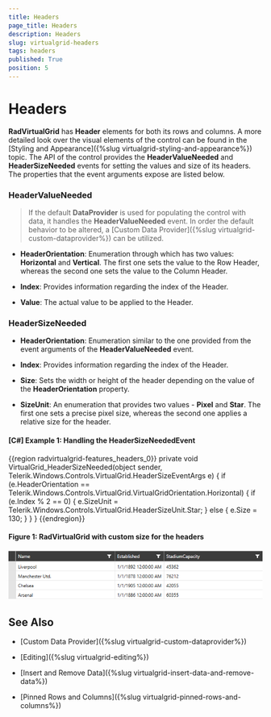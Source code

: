 ```yaml
---
title: Headers
page_title: Headers
description: Headers
slug: virtualgrid-headers
tags: headers
published: True
position: 5
---
```


# Headers

__RadVirtualGrid__ has __Header__ elements for both its rows and columns. A more detailed look over the visual elements of the control can be found in the [Styling and Appearance]({%slug virtualgrid-styling-and-appearance%}) topic. The API of the control provides the __HeaderValueNeeded__ and __HeaderSizeNeeded__ events for setting the values and size of its headers. The properties that the event arguments expose are listed below.

### HeaderValueNeeded

> If the default __DataProvider__ is used for populating the control with data, it handles the __HeaderValueNeeded__ event. In order the default behavior to be altered, a [Custom Data Provider]({%slug virtualgrid-custom-dataprovider%}) can be utilized.

* __HeaderOrientation__: Enumeration through which has two values: __Horizontal__ and __Vertical__. The first one sets the value to the Row Header, whereas the second one sets the value to the Column Header.

* __Index__: Provides information regarding the index of the Header.

* __Value__: The actual value to be applied to the Header.

### HeaderSizeNeeded

* __HeaderOrientation__: Enumeration similar to the one provided from the event arguments of the __HeaderValueNeeded__ event.

* __Index__: Provides information regarding the index of the Header.

* __Size__: Sets the width or height of the header depending on the value of the __HeaderOrientation__ property.

* __SizeUnit__: An enumeration that provides two values - __Pixel__ and __Star__. The first one sets a precise pixel size, whereas the second one applies a relative size for the header.

#### __[C#] Example 1: Handling the HeaderSizeNeededEvent__

{{region radvirtualgrid-features_headers_0}}
	private void VirtualGrid_HeaderSizeNeeded(object sender, Telerik.Windows.Controls.VirtualGrid.HeaderSizeEventArgs e)
        {
            if (e.HeaderOrientation == Telerik.Windows.Controls.VirtualGrid.VirtualGridOrientation.Horizontal)
            {
                if (e.Index % 2 == 0)
                {
                    e.SizeUnit = Telerik.Windows.Controls.VirtualGrid.HeaderSizeUnit.Star;
                }
                else
                {
                    e.Size = 130;
                }
            }
        }
{{endregion}}

#### __Figure 1: RadVirtualGrid with custom size for the headers__

![RadVirtualGrid with custom size for the headers](images/RadVirtualGrid_Features_Headers01.png)

## See Also

* [Custom Data Provider]({%slug virtualgrid-custom-dataprovider%})

* [Editing]({%slug virtualgrid-editing%})

* [Insert and Remove Data]({%slug virtualgrid-insert-data-and-remove-data%})

* [Pinned Rows and Columns]({%slug virtualgrid-pinned-rows-and-columns%})